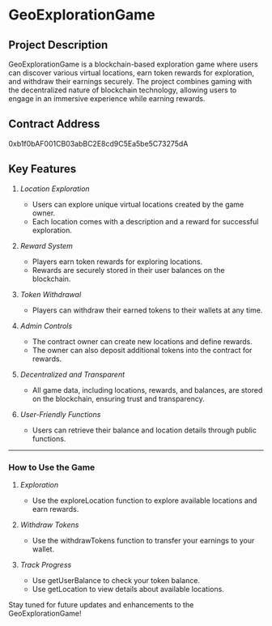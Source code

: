# GeoExplorationGame

## Project Description

GeoExplorationGame is a blockchain-based exploration game where users can discover various virtual locations, earn token rewards for exploration, and withdraw their earnings securely. The project combines gaming with the decentralized nature of blockchain technology, allowing users to engage in an immersive experience while earning rewards.

## Contract Address
0xb1f0bAF001CB03abBC2E8cd9C5Ea5be5C73275dA


## Key Features

1. *Location Exploration*  
   - Users can explore unique virtual locations created by the game owner.
   - Each location comes with a description and a reward for successful exploration.

2. *Reward System*  
   - Players earn token rewards for exploring locations.
   - Rewards are securely stored in their user balances on the blockchain.

3. *Token Withdrawal*  
   - Players can withdraw their earned tokens to their wallets at any time.

4. *Admin Controls*  
   - The contract owner can create new locations and define rewards.
   - The owner can also deposit additional tokens into the contract for rewards.

5. *Decentralized and Transparent*  
   - All game data, including locations, rewards, and balances, are stored on the blockchain, ensuring trust and transparency.

6. *User-Friendly Functions*  
   - Users can retrieve their balance and location details through public functions.

---

### How to Use the Game

1. *Exploration*  
   - Use the exploreLocation function to explore available locations and earn rewards.

2. *Withdraw Tokens*  
   - Use the withdrawTokens function to transfer your earnings to your wallet.

3. *Track Progress*  
   - Use getUserBalance to check your token balance.
   - Use getLocation to view details about available locations.

Stay tuned for future updates and enhancements to the GeoExplorationGame!